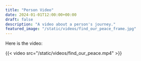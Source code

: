 ```yaml
---
title: "Person Video"
date: 2024-01-01T12:00:00+00:00
draft: false
description: "A video about a person's journey."
featured_image: "/static/videos/find_our_peace_frame.jpg"
---
```


Here is the video:

{{< video src="/static/videos/find_our_peace.mp4" >}}

